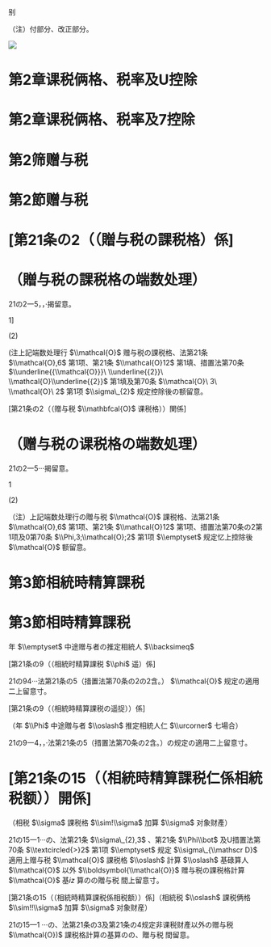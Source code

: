 别

（注）付部分、改正部分。

![](https://www.nta.go.jp/tmp/28fb64d0-d87c-4abb-a53f-abd5db026b86/images/ea25b2b581a9b9129ca5fe809c63511dac8def5e07d8d1c4b3c5233d392eaf1c.jpg)

# 第2章课税俩格、税率及U控除

# 第2章课税俩格、税率及7控除

# 第2筛赠与税

# 第2節赠与税

# \[第21条の2（（贈与税の課税格）係\]

# （贈与税の課税格の端数处理）

21の2一5，，·揭留意。

1\]

(2)

(注上記端数处理行 $\\mathcal{O}$ 赠与税の課税格、法第21条 $\\mathcal{O},6$ 第1项、第21条 $\\mathcal{O}12$ 第1填、措置法第70条 $\\underline{{\\mathcal{O}}}\ \\underline{{2}}\ \\mathcal{O}\\underline{{2}}$ 第1填及第70条 $\\mathcal{O}\ 3\ \\mathcal{O}\ 2$ 第1项 $\\sigma\_{2}$ 规定控除後の额留意。

\[第21条の2（（赠与税 $\\mathbfcal{O}$ 课税格））関係\]

# （赠与税の课税格の端数処理）

21の2一5···揭留意。

1

(2)

（注）上記端数处理行の贈与税 $\\mathcal{O}$ 課税格、法第21条 $\\mathcal{O},6$ 第1项、第21条 $\\mathcal{O}12$ 第1项、措置法第70条の2第1项及0第70条 $\\Phi,3;\\mathcal{O};2$ 第1项 $\\emptyset$ 规定忆上控除後 $\\mathcal{O}$ 额留意。

# 第3節相統時精算課税

# 第3節相時精算課税

年 $\\emptyset$ 中途赠与者の推定相統人 $\\backsimeq$

\[第21条の9（（相統时精算課税 $\\phi$ 遥）係\]

21の94···法第21条の5（措置法第70条の2の2含。） $\\mathcal{O}$ 规定の適用二上留意寸。

\[第21条の9（（相統時精算課税の遥捉））係\]

（年 $\\Phi$ 中途贈与者 $\\oslash$ 推定相統人仁 $\\urcorner$ 七場合）

21の9一4，，·法第21条の5（措置法第70条の2含。）の规定の適用二上留意寸。

# \[第21条の15（（相統時精算課税仁係相統税额））開係\]

（相税 $\\sigma$ 課税格 $\\sim!\\sigma$ 加算 $\\sigma$ 对象财產）

21の15一1···の、法第21条 $\\sigma\_{2},3$ 、第21条 $\\Phi\\bot$ 及U措置法第70条 $\\textcircled{>}2$ 第1项 $\\emptyset$ 规定 $\\sigma\_{\\mathscr D}$ 適用上赠与税 $\\mathcal{O}$ 課税格 $\\oslash$ 計算 $\\oslash$ 基碌算人 $\\mathcal{O}$ 以外 $\\boldsymbol{\\mathcal{O}}$ 赠与税の課税格計算 $\\mathcal{O}$ 基$i z$ 算のの贈与税 間上留意寸。

\[第21条の15（（相統時精算課税係相税额））係\]（相統税 $\\oslash$ 課税俩格 $\\sim!!\\sigma$ 加算 $\\sigma$ 对象财産）

21の15—1 ···の、法第21条の3及第21条の4规定非课税财產以外の赠与税 $\\mathcal{O})$ 課税格計算の基算のの、贈与税 間留意。